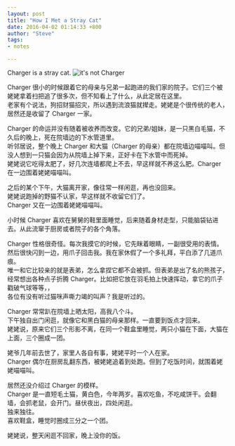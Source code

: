 ```yaml
---
layout: post
title: "How I Met a Stray Cat"
date: 2016-04-02 01:14:33 +800
author: "Steve"
tags:
- notes

---
```


Charger is a stray cat.
![it's not Charger](http://v2cc.github.io/assets/image/how-i-met-a-stray-cat/dont-panic.png)

Charger 很小的时候跟着它的母亲与兄弟一起跑进的我们家的院子。它们三个被姥姥拿着扫把追了很多次，但不知看上了什么，从此定居在这里。  
老家有个说法，狗招财猫招灾，所以遇到流浪猫就撵走。姥姥是个很传统的老人，居然还是收留了 Charger 一家。

Charger 的命运并没有随着被收养而改变。它的兄弟/姐妹，是一只黑白毛猫，不久后的晚上，死在院墙边的下水管道里。  
听邻居说，整个晚上 Charger 和大猫（Charger 的母亲）都在院墙边喵喵叫。但没人想到一只猫会因为从院墙上掉下来，正好卡在下水管中而死掉。  
姥姥说它吃得太肥了，好几次连墙都爬上不去，早这样就不养这么肥。Charger 在一边围着姥姥喵喵叫。

之后的某个下午，大猫离开家，像往常一样闲逛，再也没回来。  
姥姥说跑掉的野猫不认家，早这样就不收留它们了。  
Charger 又在一边围着姥姥喵喵叫。

小时候 Charger 喜欢在舅舅的鞋里面睡觉，后来随着身材走型，只能脑袋钻进去。从此流窜于厨房或者院子的各个角落。

Charger 性格很奇怪。每次我摸它的时候，它先眯着眼睛，一副很受用的表情。然后很快闪到一边，用爪子回击我。我在家休假了一个多礼拜，平白添了几道爪痕。  
唯一和它比较亲的就是表弟，怎么拿捏它都不会被抓。但表弟是出了名的熊孩子，经常想出各种点子折腾 Charger。比如把它放在羽毛拍上快速挥动，拿它的爪子戳破气球等等，，  
各位有没有听过猫咪声嘶力竭的叫声？我是听过的。

Charger 常常趴在院墙上晒太阳，高我八个斗。  
下午独自出门闲逛，就像它和黑白猫的母亲那样。一直要到饭点才回来。  
姥姥说，原来它们三个形影不离，在同一个鞋盒里睡觉，两只小猫在下面，大猫在上面，三个圈成一团。

姥爷几年前去世了，家里人各自有事，姥姥平时一个人在家。  
Charger 偶尔在厨房乱翻东西，被姥姥追着到处跑。但到了吃饭时间，就围着姥姥喵喵叫。

居然还没介绍过 Charger 的模样。  
Charger 是一直短毛土猫，黄白色，今年两岁。喜欢吃鱼，不吃咸饼干。会翻墙，会抓老鼠，会开门。昼伏夜出，四处闲逛。  
独来独往。  
喜欢鞋盒，睡觉时圈成三分之一个团。

姥姥说，整天闲逛不回家，晚上没你的饭。
